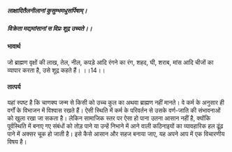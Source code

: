 ##### लाक्षादितैलनीलानां कुसुम्भमधुसर्पिषाम्।
##### विक्रेता मद्यमांसानां स विप्रः शूद्र उच्यते।। 

#### भावार्थ

जो ब्राह्मण वृक्षों की लाख, तेल, नील, कपड़े आदि रंगने का रंग, शहद, घी, शराब, मांस आदि चीजों का व्यापार करता है, उसे शूद्र कहते हैं। ।।14।।

#### तात्पर्य

यहां स्पष्ट है कि चाणक्य जन्म से किसी को उच्च कुल का अथवा ब्राह्मण नहीं मानते। वे कर्म के अनुसार ही वर्गों के विभाजन में विश्वास रखते हैं। ऐसी स्थिति में कर्म के परिवर्तन से उसके वर्ण-जाति की संभावनाओं को खुला रखा जा सकता है। लेकिन सामाजिक स्तर पर ऐसा हो पाना उतना आसान नहीं है, क्योंकि पूर्वस्थिति में बनाए गए संबंधों को तोड़ पाने या उन्हें निभाने में आने वाली कठिनाइयों का व्यावहारिक हल ढूंढ़ पाने में अक्सर चूक हो जाती है। इसे कैसे आसान और सहज बनाया जाए, यह अपने आप में एक विचारणीय विषय है।